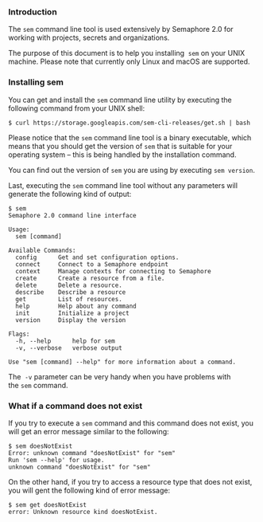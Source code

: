 ### Introduction

The `sem` command line tool is used extensively by Semaphore 2.0 for
working with projects, secrets and organizations.

The purpose of this document is to help you installing  `sem` on your
UNIX machine. Please note that currently only Linux and macOS are
supported.

### Installing sem

You can get and install the `sem` command line utility by executing the
following command from your UNIX shell:

    $ curl https://storage.googleapis.com/sem-cli-releases/get.sh | bash

Please notice that the `sem` command line tool is a binary executable,
which means that you should get the version of `sem` that is suitable
for your operating system – this is being handled by the installation
command.

You can find out the version of `sem` you are using by executing `sem
version`.

Last, executing the `sem` command line tool without any parameters will
generate the following kind of output:

    $ sem
    Semaphore 2.0 command line interface
    
    Usage:
      sem [command]
    
    Available Commands:
      config      Get and set configuration options.
      connect     Connect to a Semaphore endpoint
      context     Manage contexts for connecting to Semaphore
      create      Create a resource from a file.
      delete      Delete a resource.
      describe    Describe a resource
      get         List of resources.
      help        Help about any command
      init        Initialize a project
      version     Display the version
    
    Flags:
      -h, --help      help for sem
      -v, --verbose   verbose output
    
    Use "sem [command] --help" for more information about a command.

The  `-v` parameter can be very handy when you have problems with
the `sem` command.


### What if a command does not exist

If you try to execute a `sem` command and this command does not exist, you will get an error message similar to the following:

    $ sem doesNotExist
    Error: unknown command "doesNotExist" for "sem"
    Run 'sem --help' for usage.
    unknown command "doesNotExist" for "sem"

On the other hand, if you try to access a resource type that does not exist, you will gent the following kind of error message:

    $ sem get doesNotExist
    error: Unknown resource kind doesNotExist.


